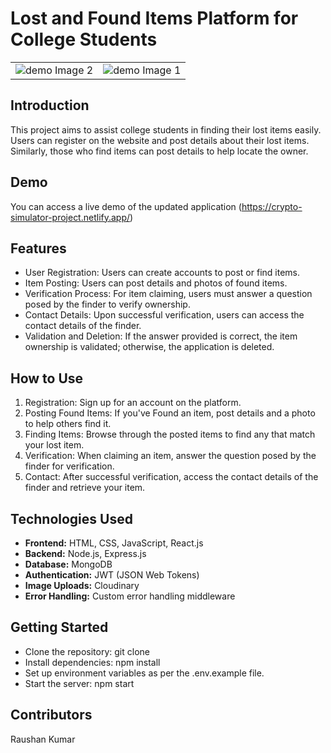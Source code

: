 # Lost and Found Items Platform for College Students


<table>
  <tr>
    <td align="center"><img src="https://github.com/raushan6760/Lost_And_Found/assets/101269000/69056047-20aa-4eff-a0aa-4e7f5b255b48c" alt="demo Image 2"></td>
     <td align="center"><img src="https://github.com/raushan6760/Lost_And_Found/assets/101269000/4817c357-7646-4fa6-99f2-1bd07f3f3129" alt="demo Image 1"></td>
  </tr>
</table>

## Introduction

This project aims to assist college students in finding their lost items easily. Users can register on the website and post details about their lost items. Similarly, those who find items can post details to help locate the owner.

## Demo
You can access a live demo of the updated application (https://crypto-simulator-project.netlify.app/)

## Features

- User Registration: Users can create accounts to post or find items.
- Item Posting: Users can post details and photos of found items.
- Verification Process: For item claiming, users must answer a question posed by the finder to verify ownership.
- Contact Details: Upon successful verification, users can access the contact details of the finder.
- Validation and Deletion: If the answer provided is correct, the item ownership is validated; otherwise, the application is deleted.

## How to Use

1. Registration: Sign up for an account on the platform.
2. Posting Found Items: If you've Found an item, post details and a photo to help others find it.
3. Finding Items: Browse through the posted items to find any that match your lost item.
4. Verification: When claiming an item, answer the question posed by the finder for verification.
5. Contact: After successful verification, access the contact details of the finder and retrieve your item.

## Technologies Used

-  **Frontend:** HTML, CSS, JavaScript, React.js
- **Backend:** Node.js, Express.js
- **Database:** MongoDB
- **Authentication:** JWT (JSON Web Tokens)
- **Image Uploads:** Cloudinary
- **Error Handling:** Custom error handling middleware

## Getting Started

- Clone the repository: git clone <repository-url>
- Install dependencies: npm install
- Set up environment variables as per the .env.example file.
- Start the server: npm start

## Contributors

Raushan Kumar
